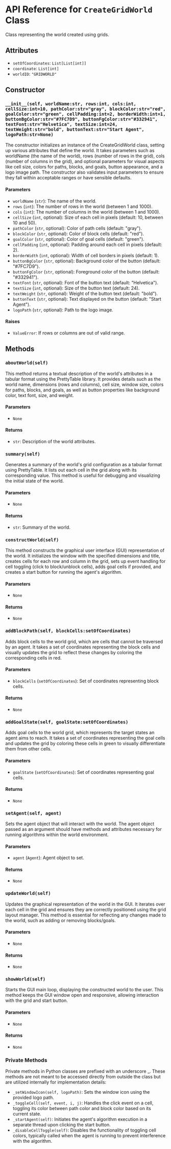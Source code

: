 # API Reference for `CreateGridWorld` Class

Class representing the world created using grids.

## Attributes

- `setOfCoordinates`: `List[List[int]]`
- `coordinate`: `List[int]`
- `worldID`: `"GRIDWORLD"`

## Constructor

### `__init__(self, worldName:str, rows:int, cols:int, cellSize:int=10, pathColor:str="gray", blockColor:str="red", goalColor:str="green", cellPadding:int=2, borderWidth:int=1, buttonBgColor:str="#7FC7D9", buttonFgColor:str="#332941", textFont:str="Helvetica", textSize:int=24, textWeight:str="bold", buttonText:str="Start Agent", logoPath:str=None)`

The constructor initializes an instance of the CreateGridWorld class, setting up various attributes that define the world. It takes parameters such as worldName (the name of the world), rows (number of rows in the grid), cols (number of columns in the grid), and optional parameters for visual aspects like cell size, colors for paths, blocks, and goals, button appearance, and a logo image path. The constructor also validates input parameters to ensure they fall within acceptable ranges or have sensible defaults.

#### Parameters

- `worldName` (`str`): The name of the world.
- `rows` (`int`): The number of rows in the world (between 1 and 1000).
- `cols` (`int`): The number of columns in the world (between 1 and 1000).
- `cellSize` (`int`, optional): Size of each cell in pixels (default: 10, between 10 and 50).
- `pathColor` (`str`, optional): Color of path cells (default: "gray").
- `blockColor` (`str`, optional): Color of block cells (default: "red").
- `goalColor` (`str`, optional): Color of goal cells (default: "green").
- `cellPadding` (`int`, optional): Padding around each cell in pixels (default: 2).
- `borderWidth` (`int`, optional): Width of cell borders in pixels (default: 1).
- `buttonBgColor` (`str`, optional): Background color of the button (default: "#7FC7D9").
- `buttonFgColor` (`str`, optional): Foreground color of the button (default: "#332941").
- `textFont` (`str`, optional): Font of the button text (default: "Helvetica").
- `textSize` (`int`, optional): Size of the button text (default: 24).
- `textWeight` (`str`, optional): Weight of the button text (default: "bold").
- `buttonText` (`str`, optional): Text displayed on the button (default: "Start Agent").
- `logoPath` (`str`, optional): Path to the logo image.

#### Raises

- `ValueError`: If rows or columns are out of valid range.

## Methods

### `aboutWorld(self)`

This method returns a textual description of the world's attributes in a tabular format using the PrettyTable library. It provides details such as the world name, dimensions (rows and columns), cell size, window size, colors for paths, blocks, and goals, as well as button properties like background color, text font, size, and weight.

#### Parameters

- `None`

#### Returns

- `str`: Description of the world attributes.

### `summary(self)`

Generates a summary of the world's grid configuration as a tabular format using PrettyTable. It lists out each cell in the grid along with its corresponding value. This method is useful for debugging and visualizing the initial state of the world.

#### Parameters

- `None`

#### Returns

- `str`: Summary of the world.

### `constructWorld(self)`

This method constructs the graphical user interface (GUI) representation of the world. It initializes the window with the specified dimensions and title, creates cells for each row and column in the grid, sets up event handling for cell toggling (click to block/unblock cells), adds goal cells if provided, and creates a start button for running the agent's algorithm.

#### Parameters

- `None`

#### Returns

- `None`

### `addBlockPath(self, blockCells:setOfCoordinates)`

Adds block cells to the world grid, which are cells that cannot be traversed by an agent. It takes a set of coordinates representing the block cells and visually updates the grid to reflect these changes by coloring the corresponding cells in red.

#### Parameters

- `blockCells` (`setOfCoordinates`): Set of coordinates representing block cells.

#### Returns

- `None`

### `addGoalState(self, goalState:setOfCoordinates)`

Adds goal cells to the world grid, which represents the target states an agent aims to reach. It takes a set of coordinates representing the goal cells and updates the grid by coloring these cells in green to visually differentiate them from other cells.

#### Parameters

- `goalState` (`setOfCoordinates`): Set of coordinates representing goal cells.

#### Returns

- `None`

### `setAgent(self, agent)`

Sets the agent object that will interact with the world. The agent object passed as an argument should have methods and attributes necessary for running algorithms within the world environment.

#### Parameters

- `agent` (`Agent`): Agent object to set.

#### Returns

- `None`

### `updateWorld(self)`

Updates the graphical representation of the world in the GUI. It iterates over each cell in the grid and ensures they are correctly positioned using the grid layout manager. This method is essential for reflecting any changes made to the world, such as adding or removing blocks/goals.

#### Parameters

- `None`

#### Returns

- `None`

### `showWorld(self)`

Starts the GUI main loop, displaying the constructed world to the user. This method keeps the GUI window open and responsive, allowing interaction with the grid and start button.

#### Parameters

- `None`

#### Returns

- `None`

### Private Methods

Private methods in Python classes are prefixed with an underscore _. These methods are not meant to be accessed directly from outside the class but are utilized internally for implementation details:


- `_setWindowIcon(self, logoPath)`: Sets the window icon using the provided logo path.
- `_toggleCell(self, event, i, j)`: Handles the click event on a cell, toggling its color between path color and block color based on its current state.
- `_startAgent(self)`: Initiates the agent's algorithm execution in a separate thread upon clicking the start button.
- `_disableCellToggle(self)`: Disables the functionality of toggling cell colors, typically called when the agent is running to prevent interference with the algorithm.
